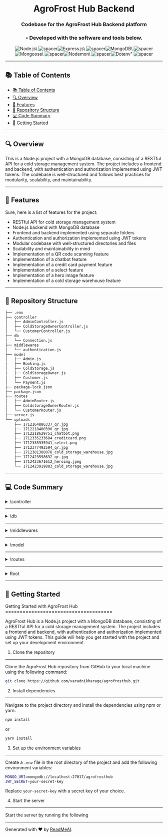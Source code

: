 
  <div align="center">
  <h1 align="center">AgroFrost Hub Backend</h1>
  <h3>Codebase for the AgroFrost Hub Backend platform</h3>
  <h3>◦ Developed with the software and tools below.</h3>
  <p align="center"><img src="https://img.shields.io/badge/-Node.js-004E89?logo=Node.js&style=flat" alt='Node.js\' />
<img src="https://via.placeholder.com/1/0000/00000000" alt="spacer" /><img src="https://img.shields.io/badge/-Express.js-004E89?logo=Express.js&style=flat" alt='Express.js\' />
<img src="https://via.placeholder.com/1/0000/00000000" alt="spacer" /><img src="https://img.shields.io/badge/-MongoDB-004E89?logo=MongoDB&style=flat" alt='MongoDB\' />
<img src="https://via.placeholder.com/1/0000/00000000" alt="spacer" /><img src="https://img.shields.io/badge/-Mongoose-004E89?logo=Mongoose&style=flat" alt='Mongoose\' />
<img src="https://via.placeholder.com/1/0000/00000000" alt="spacer" /><img src="https://img.shields.io/badge/-Nodemon-004E89?logo=Nodemon&style=flat" alt='Nodemon\' />
<img src="https://via.placeholder.com/1/0000/00000000" alt="spacer" /><img src="https://img.shields.io/badge/-Dotenv-004E89?logo=Dotenv&style=flat" alt='Dotenv"' />
<img src="https://via.placeholder.com/1/0000/00000000" alt="spacer" />
  </p>
  </div>
  
  ---
  ## 📚 Table of Contents
  - [📚 Table of Contents](#-table-of-contents)
  - [🔍 Overview](#-overview)
  - [🌟 Features](#-features)
  - [📁 Repository Structure](#-repository-structure)
  - [💻 Code Summary](#-code-summary)
  - [🚀 Getting Started](#-getting-started)
  
  ---
  
  
  ## 🔍 Overview

 This is a Node.js project with a MongoDB database, consisting of a RESTful API for a cold storage management system. The project includes a frontend and backend, with authentication and authorization implemented using JWT tokens. The codebase is well-structured and follows best practices for modularity, scalability, and maintainability.

---

## 🌟 Features

 Sure, here is a list of features for the project:<br>
* RESTful API for cold storage management system
* Node.js backend with MongoDB database
* Frontend and backend implemented using separate folders
* Authentication and authorization implemented using JWT tokens
* Modular codebase with well-structured directories and files
* Scalability and maintainability in mind
* Implementation of a QR code scanning feature
* Implementation of a chatbot feature
* Implementation of a credit card payment feature
* Implementation of a select feature
* Implementation of a hero image feature
* Implementation of a cold storage warehouse feature

---

## 📁 Repository Structure

```sh
├── .env
├── controller
│   ├── AdminController.js
│   ├── ColdStorageOwnerController.js
│   └── CustomerController.js
├── db
│   └── Connection.js
├── middlewares
│   └── authentication.js
├── model
│   ├── Admin.js
│   ├── Booking.js
│   ├── ColdStorage.js
│   ├── ColdStorageOwner.js
│   ├── Customer.js
│   └── Payment.js
├── package-lock.json
├── package.json
├── routes
│   ├── AdminRouter.js
│   ├── ColdstorageOwnerRouter.js
│   └── CustomerRouter.js
├── server.js
└── uploads
    ├── 1712164886337_qr.jpg
    ├── 1712218400390_qr.jpg
    ├── 1712218629751_chatbot.png
    ├── 1712335233684_creditcard.png
    ├── 1712335935941_select.png
    ├── 1712377492594_qr.jpg
    ├── 1712381388078_cold_storage_warehouse.jpg
    ├── 1712423598632_qr.jpg
    ├── 1712423671612_heroimg.jpeg
    └── 1712423919883_cold_storage_warehouse.jpg

```

---

## 💻 Code Summary

<details><summary>\controller</summary>

| File | Summary |
| ---- | ------- |
| AdminController.js |  The code defines a Node.js Express router for an admin panel, which includes routes for admin registration, login, update details, and retrieval by ID. It also includes routes for booking, payment, and database management, as well as functions to fetch booking and payment data. Additionally, it includes routes for approving or disapproving cold storage units and retrieving customer and owner data. |
| ColdStorageOwnerController.js |  The code defines a router for a cold storage facility management system, which includes endpoints for registration, login, and booking/payment management. It also includes a chart data endpoint to display information about the cold storage facility's usage and payments. |
| CustomerController.js |  The code defines a Node.js API for a customer registration and login system, as well as routes for managing customer details, storage details, booking details, payment details, and sending emails. The primary function of the code is to provide a RESTful API for a customer management system, with features such as customer registration, login, updating customer details, fetching customer details, fetching storage details, creating an order, saving payment, fetching booking details, fetching payment details, and sending emails. |

</details>

---

<details><summary>\db</summary>

| File | Summary |
| ---- | ------- |
| Connection.js |  The code establishes a connection to a MongoDB database using the mongoose library, with the primary function of connecting to the database and logging a success message if successful. |

</details>

---

<details><summary>\middlewares</summary>

| File | Summary |
| ---- | ------- |
| authentication.js |  The code defines a function called authenticateToken that verifies a JSON Web Token (JWT) and extracts the user information from it, returning an error response if the token is invalid or expired. |

</details>

---

<details><summary>\model</summary>

| File | Summary |
| ---- | ------- |
| Admin.js |  The code defines a MongoDB schema for an Admin model, with fields for an ID, full name, email, contact number, address, password, and role. |
| Booking.js |  The code defines a Booking model in MongoDB using Mongoose, with fields for booking ID, customer ID, check-in and check-out dates, and the number of goods being booked. |
| ColdStorage.js |  The code defines a schema for a Cold Storage model in MongoDB, with fields for owner ID, CS ID, name, image, area, capacity, address, price, time, owner reference, and status. It also defines a model for the Cold Storage Owner. |
| ColdStorageOwner.js |  The code defines a schema and model for a Cold Storage Owner in MongoDB, using Mongoose, with fields for owner ID, full name, email, contact number, QR code, password, and role. |
| Customer.js |  The code defines a MongoDB schema for a Customer model, with fields for customer ID, full name, email, contact number, address, password, and role. |
| Payment.js |  The code defines a Payment model in MongoDB using Mongoose, with fields for payment ID, business ID, date, amount, customer service ID, and customer ID. |

</details>

---

<details><summary>\routes</summary>

| File | Summary |
| ---- | ------- |
| AdminRouter.js |  The code defines an Express.js router that uses the AdminController to handle requests for the admin route. |
| ColdstorageOwnerRouter.js |  The code defines an Express.js router that routes requests to the ColdStorageOwnerController for handling requests related to cold storage owners. |
| CustomerRouter.js |  The code defines an Express.js router that uses the CustomerController to handle requests for the user endpoint. |

</details>

---

<details><summary>Root</summary>

| File | Summary |
| ---- | ------- |
| server.js |  The code defines an Express.js server that listens on port 3000 and routes incoming requests to different API endpoints based on the URL path, using middleware for JSON parsing, CORS support, and error handling. |

</details>

---

## 🚀 Getting Started

 Getting Started with AgroFrost Hub<br>=====================================

AgroFrost Hub is a Node.js project with a MongoDB database, consisting of a RESTful API for a cold storage management system. The project includes a frontend and backend, with authentication and authorization implemented using JWT tokens. This guide will help you get started with the project and set up your development environment.

1. Clone the repository
-------------------------

Clone the AgroFrost Hub repository from GitHub to your local machine using the following command:
```bash
git clone https://github.com/varadnikharage/agrofrosthub.git
```
2. Install dependencies
-------------------------

Navigate to the project directory and install the dependencies using npm or yarn:
```bash
npm install
```
or
```bash
yarn install
```
3. Set up the environment variables
-----------------------------------

Create a `.env` file in the root directory of the project and add the following environment variables:
```bash
MONGO_URI=mongodb://localhost:27017/agrofrosthub
JWT_SECRET=your-secret-key
```
Replace `your-secret-key` with a secret key of your choice.

4. Start the server
--------------------

Start the server by running the following

---

Generated with ❤️ by [ReadMeAI](https://www.readmeai.co/).
